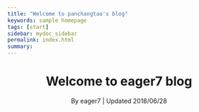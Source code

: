 ```yaml
---
title: "Welcome to panchangtao's blog"
keywords: sample homepage
tags: [start]
sidebar: mydoc_sidebar
permalink: index.html
summary: 
---
```



<h1 align="center">Welcome to eager7 blog </h1>
<p align="center" class="version">By eager7 | Updated 2018/06/28</p>
